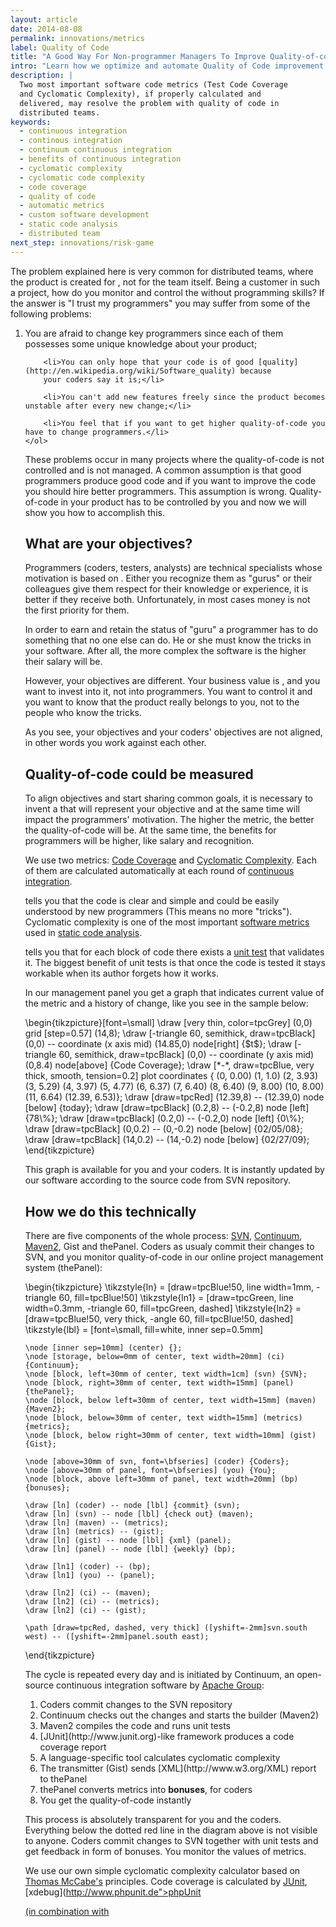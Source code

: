 ```yaml
---
layout: article
date: 2014-08-08
permalink: innovations/metrics
label: Quality of Code
title: "A Good Way For Non-programmer Managers To Improve Quality-of-code"
intro: "Learn how we optimize and automate Quality of Code improvement in our projects"
description: |
  Two most important software code metrics (Test Code Coverage
  and Cyclomatic Complexity), if properly calculated and
  delivered, may resolve the problem with quality of code in
  distributed teams.
keywords:
  - continuous integration
  - continous integration
  - continuum continuous integration
  - benefits of continuous integration
  - cyclomatic complexity
  - cyclomatic code complexity
  - code coverage
  - quality of code
  - automatic metrics
  - custom software development
  - static code analysis
  - distributed team
next_step: innovations/risk-game
---
```


The problem explained here is very common for distributed teams, where the product is created for ,
not for the team itself. Being a customer in such a project, how do you monitor and control the
without programming skills? If the answer is "I trust my programmers" you may suffer from some of
the following problems:

<ol>
        <li>You are afraid to change key programmers since each of
        them possesses some unique knowledge about your product;</li>

        <li>You can only hope that your code is of good [quality](http://en.wikipedia.org/wiki/Software_quality) because
        your coders say it is;</li>

        <li>You can't add new features freely since the product becomes unstable after every new change;</li>

        <li>You feel that if you want to get higher quality-of-code you have to change programmers.</li>
    </ol>

These problems occur in many projects where the quality-of-code is not controlled and is not
managed. A common assumption is that good programmers produce good code and if you want to improve
the code you should hire better programmers. This assumption is wrong. Quality-of-code in your
product has to be controlled by you and now we will show you how to accomplish this.

<h2>What are your objectives?</h2>

Programmers (coders, testers, analysts) are technical specialists whose motivation is based on .
Either you recognize them as "gurus" or their colleagues give them respect for their knowledge or
experience, it is better if they receive both. Unfortunately, in most cases money is not the first
priority for them.

In order to earn and retain the status of "guru" a programmer has to do something that no one else
can do. He or she must know the tricks in your software. After all, the more complex the software is
the higher their salary will be.

However, your objectives are different. Your business value is , and you want to invest into it, not
into programmers. You want to control it and you want to know that the product really belongs to
you, not to the people who know the tricks.

As you see, your objectives and your coders' objectives are not aligned, in other words you work
against each other.

<h2>Quality-of-code could be measured</h2>

To align objectives and start sharing common goals, it is necessary to invent a that will represent
your objective and at the same time will impact the programmers' motivation. The higher the metric,
the better the quality-of-code will be. At the same time, the benefits for programmers will be
higher, like salary and recognition.

We use two metrics: [Code Coverage](http://en.wikipedia.org/wiki/Code_coverage) and [Cyclomatic
Complexity](http://en.wikipedia.org/wiki/Cyclomatic_complexity). Each of them are calculated
automatically at each round of [continuous integration](http://en.wikipedia.org/wiki/Continuous_Integration).

tells you that the code is clear and simple and could be easily understood by new programmers (This
means no more "tricks"). Cyclomatic complexity is one of the most important [software
metrics](http://en.wikipedia.org/wiki/Software_metric) used in [static code analysis](http://en.wikipedia.org/wiki/Static_code_analysis).

tells you that for each block of code there exists a [unit
test](http://en.wikipedia.org/wiki/Unit_testing) that validates it. The biggest benefit of unit
tests is that once the code is tested it stays workable when its author forgets how it works.

In our management panel you get a graph that indicates current value of the metric and a history of
change, like you see in the sample below:

<tikz>
\begin{tikzpicture}[font=\small]
          \draw [very thin, color=tpcGrey] (0,0) grid [step=0.57] (14,8);
        \draw [-triangle 60, semithick, draw=tpcBlack] (0,0) -- coordinate (x axis mid) (14.85,0) node[right] {$t$};
        \draw [-triangle 60, semithick, draw=tpcBlack] (0,0) -- coordinate (y axis mid) (0,8.4) node[above] {Code Coverage};
        \draw [*-*, draw=tpcBlue, very thick, smooth, tension=0.2] plot coordinates {
    (0, 0.00)
    (1, 1.0)
    (2, 3.93)
    (3, 5.29)
    (4, 3.97)
    (5, 4.77)
     (6, 6.37)
     (7, 6.40)
     (8, 6.40)
     (9, 8.00)
     (10, 8.00)
    (11, 6.64)
    (12.39, 6.53)};
\draw [draw=tpcRed] (12.39,8) -- (12.39,0) node [below] {today};
\draw [draw=tpcBlack] (0.2,8) -- (-0.2,8) node [left] {78\%};
\draw [draw=tpcBlack] (0.2,0) -- (-0.2,0) node [left] {0\%};
\draw [draw=tpcBlack] (0,0.2) -- (0,-0.2) node [below] {02/05/08};
\draw [draw=tpcBlack] (14,0.2) -- (14,-0.2) node [below] {02/27/09};
\end{tikzpicture}
        </tikz>

This graph is available for you and your coders. It is instantly updated by our software according
to the source code from SVN repository.

<h2>How we do this technically</h2>

There are five components of the whole process: [SVN](http://subversion.tigris.org),
[Continuum](http://continuum.apache.org), [Maven2](http://maven.apache.org), Gist and thePanel.
Coders as usualy commit their changes to SVN, and you monitor quality-of-code in our online project
management system (thePanel):

<tikz>
\begin{tikzpicture}
    \tikzstyle{ln} = [draw=tpcBlue!50, line width=1mm, -triangle 60, fill=tpcBlue!50]
    \tikzstyle{ln1} = [draw=tpcGreen, line width=0.3mm, -triangle 60, fill=tpcGreen, dashed]
    \tikzstyle{ln2} = [draw=tpcBlue!50, very thick, -angle 60, fill=tpcBlue!50, dashed]
    \tikzstyle{lbl} = [font=\small, fill=white, inner sep=0.5mm]

    \node [inner sep=10mm] (center) {};
    \node [storage, below=0mm of center, text width=20mm] (ci) {Continuum};
    \node [block, left=30mm of center, text width=1cm] (svn) {SVN};
    \node [block, right=30mm of center, text width=15mm] (panel) {thePanel};
    \node [block, below left=30mm of center, text width=15mm] (maven) {Maven2};
    \node [block, below=30mm of center, text width=15mm] (metrics) {metrics};
    \node [block, below right=30mm of center, text width=10mm] (gist) {Gist};

    \node [above=30mm of svn, font=\bfseries] (coder) {Coders};
    \node [above=30mm of panel, font=\bfseries] (you) {You};
    \node [block, above left=30mm of panel, text width=20mm] (bp) {bonuses};

    \draw [ln] (coder) -- node [lbl] {commit} (svn);
    \draw [ln] (svn) -- node [lbl] {check out} (maven);
    \draw [ln] (maven) -- (metrics);
    \draw [ln] (metrics) -- (gist);
    \draw [ln] (gist) -- node [lbl] {xml} (panel);
    \draw [ln] (panel) -- node [lbl] {weekly} (bp);

    \draw [ln1] (coder) -- (bp);
    \draw [ln1] (you) -- (panel);

    \draw [ln2] (ci) -- (maven);
    \draw [ln2] (ci) -- (metrics);
    \draw [ln2] (ci) -- (gist);

    \path [draw=tpcRed, dashed, very thick] ([yshift=-2mm]svn.south west) -- ([yshift=-2mm]panel.south east);
\end{tikzpicture}
        </tikz>

The cycle is repeated every day and is initiated by Continuum, an open-source continuous integration
software by [Apache Group](http://www.apache.org):

<ol>
            <li>Coders commit changes to the SVN repository</li>
            <li>Continuum checks out the changes and starts the builder (Maven2)</li>
            <li>Maven2 compiles the code and runs unit tests</li>
            <li>[JUnit](http://www.junit.org)-like framework produces a code coverage report</li>
            <li>A language-specific tool calculates cyclomatic complexity</li>
            <li>The transmitter (Gist) sends [XML](http://www.w3.org/XML) report to thePanel</li>
            <li>thePanel converts metrics into <b>bonuses</b>, for coders</li>
            <li>You get the quality-of-code instantly</li>
        </ol>

This process is absolutely transparent for you and the coders. Everything below the dotted red line
in the diagram above is not visible to anyone. Coders commit changes to SVN together with unit tests
and get feedback in form of bonuses. You monitor the values of metrics.

We use our own simple cyclomatic complexity calculator based on [Thomas
McCabe's](http://www.mccabe.com) principles. Code coverage is calculated by
[JUnit](http://www.junit.org), [xdebug](http://www.phpunit.de">phpUnit

<a href="http://www.xdebug.org)),             [NUnit](http://www.nunit.org) or             [CPPUnit](http://cppunit.sourceforge.net)."/>

(in combination with
